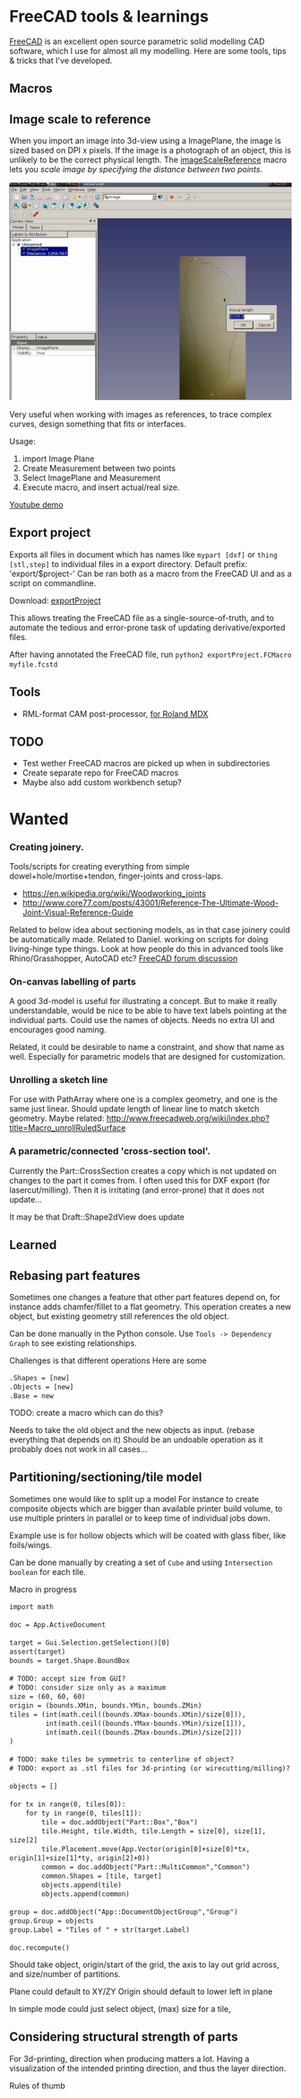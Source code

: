 
# FreeCAD tools & learnings

[FreeCAD](http://freecadweb.org/) is an excellent open source parametric solid modelling CAD software,
which I use for almost all my modelling. Here are some tools, tips & tricks that I've developed.

## Macros

## Image scale to reference

When you import an image into 3d-view using a ImagePlane, the image is sized based on DPI x pixels.
If the image is a photograph of an object, this is unlikely to be the correct physical length.
The [imageScaleReference](./macros/imageScaleReference.FCMacro) macro lets you *scale image
by specifying the distance between two points*.

![Image scale reference](./img/freecad-imagescaleref-crop.png)

Very useful when working with images as references, to trace complex curves,
design something that fits or interfaces.

Usage:

1. import Image Plane
2. Create Measurement between two points
3. Select ImagePlane and Measurement
4. Execute macro, and insert actual/real size.

[Youtube demo](https://www.youtube.com/watch?v=feM51aIdLGo)

## Export project

Exports all files in document which has names like `mypart [dxf]` or `thing [stl,step]`
to individual files in a export directory. Default prefix: 'export/$project-'
Can be ran both as a macro from the FreeCAD UI and as a script on commandline.

Download: [exportProject](./macros/exportProject.FCMacro)

This allows treating the FreeCAD file as a single-source-of-truth,
and to automate the tedious and error-prone task of updating derivative/exported files.

After having annotated the FreeCAD file, run `python2 exportProject.FCMacro myfile.fcstd`


## Tools

* RML-format CAM post-processor, [for Roland MDX](https://github.com/FreeCAD/FreeCAD/blob/master/src/Mod/Path/PathScripts/rml_post.py)


## TODO

* Test wether FreeCAD macros are picked up when in subdirectories
* Create separate repo for FreeCAD macros
* Maybe also add custom workbench setup?

# Wanted

### Creating joinery.
Tools/scripts for creating everything from simple dowel+hole/mortise+tendon, finger-joints and cross-laps.

* https://en.wikipedia.org/wiki/Woodworking_joints
* http://www.core77.com/posts/43001/Reference-The-Ultimate-Wood-Joint-Visual-Reference-Guide

Related to below idea about sectioning models, as in that case joinery could be automatically made.
Related to Daniel. working on scripts for doing living-hinge type things.
Look at how people do this in advanced tools like Rhino/Grasshopper, AutoCAD etc?
[FreeCAD forum discussion](http://forum.freecadweb.org/viewtopic.php?f=8&t=13023&p=104266#p104266)

### On-canvas labelling of parts

A good 3d-model is useful for illustrating a concept.
But to make it really understandable, would be nice to be able to have text labels pointing at the individual parts.
Could use the names of objects. Needs no extra UI and encourages good naming.

Related, it could be desirable to name a constraint, and show that name as well.
Especially for parametric models that are designed for customization.

### Unrolling a sketch line

For use with PathArray where one is a complex geometry, and
one is the same just linear. Should update length of linear line to match sketch geometry.
Maybe related: http://www.freecadweb.org/wiki/index.php?title=Macro_unrollRuledSurface

### A parametric/connected 'cross-section tool'.
Currently the Part::CrossSection creates a copy which is not updated on changes to the part it comes from.
I often used this for DXF export (for lasercut/milling). Then it is irritating (and error-prone) that
it does not update...

It may be that Draft::Shape2dView does update


## Learned

Rebasing part features
----------------------

Sometimes one changes a feature that other part features depend on,
for instance adds chamfer/fillet to a flat geometry. This operation
creates a new object, but existing geometry still references the old object.

Can be done manually in the Python console.
Use `Tools -> Dependency Graph` to see existing relationships.

Challenges is that different operations
Here are some 

    .Shapes = [new]
    .Objects = [new]
    .Base = new

TODO: create a macro which can do this?

Needs to take the old object and the new objects as input.
(rebase everything that depends on it)
Should be an undoable operation as it probably does not work in all cases...


Partitioning/sectioning/tile model
------------------------

Sometimes one would like to split up a model
For instance to create composite objects which are bigger than available printer build volume,
to use multiple printers in parallel or to keep time of individual jobs down.

Example use is for hollow objects which will be coated with glass fiber, like foils/wings.

Can be done manually by creating a set of `Cube` and using `Intersection boolean` for each tile.


Macro in progress

    import math

    doc = App.ActiveDocument

    target = Gui.Selection.getSelection()[0]
    assert(target)
    bounds = target.Shape.BoundBox

    # TODO: accept size from GUI?
    # TODO: consider size only as a maximum
    size = (60, 60, 60)
    origin = (bounds.XMin, bounds.YMin, bounds.ZMin)
    tiles = (int(math.ceil((bounds.XMax-bounds.XMin)/size[0])),
	         int(math.ceil((bounds.YMax-bounds.YMin)/size[1])),
	         int(math.ceil((bounds.ZMax-bounds.ZMin)/size[2]))
    )

    # TODO: make tiles be symmetric to centerline of object?
    # TODO: export as .stl files for 3d-printing (or wirecutting/milling)?

    objects = []

    for tx in range(0, tiles[0]):
	    for ty in range(0, tiles[1]):
		    tile = doc.addObject("Part::Box","Box")
		    tile.Height, tile.Width, tile.Length = size[0], size[1], size[2]
		    tile.Placement.move(App.Vector(origin[0]+size[0]*tx, origin[1]+size[1]*ty, origin[2]+0))
		    common = doc.addObject("Part::MultiCommon","Common")
		    common.Shapes = [tile, target]
		    objects.append(tile)
		    objects.append(common)

    group = doc.addObject("App::DocumentObjectGroup","Group")
    group.Group = objects
    group.Label = "Tiles of " + str(target.Label)

    doc.recompute()


Should take object, origin/start of the grid,
the axis to lay out grid across,
and size/number of partitions.

Plane could default to XY/ZY
Origin should default to lower left in plane

In simple mode could just select object, (max) size for a tile,


Considering structural strength of parts
------------------------------

For 3d-printing, direction when producing matters a lot.
Having a visualization of the intended printing direction,
and thus the layer direction.

Rules of thumb



